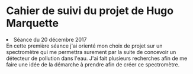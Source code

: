 Cahier de suivi du projet de Hugo Marquette
==
<li>Séance du 20 décembre 2017</li>
En cette première séance j'ai orienté mon choix de projet sur un spectromètre qui me permettra surement par la suite de concevoir un détecteur de pollution dans l'eau.
J'ai fait plusieurs recherches afin de me faire une idée de la démarche à prendre afin de créer ce spectromètre.

